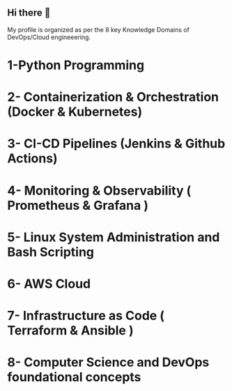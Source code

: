 ## Hi there 👋
My profile is organized as per the 8 key Knowledge Domains of DevOps/Cloud engineeering.
  # 1-Python Programming
  # 2- Containerization & Orchestration (Docker & Kubernetes)
  # 3- CI-CD Pipelines (Jenkins & Github Actions)
  # 4- Monitoring & Observability ( Prometheus & Grafana )
  # 5- Linux System Administration and Bash Scripting
  # 6- AWS Cloud 
  # 7- Infrastructure as Code ( Terraform & Ansible )
  # 8- Computer Science and DevOps foundational concepts
